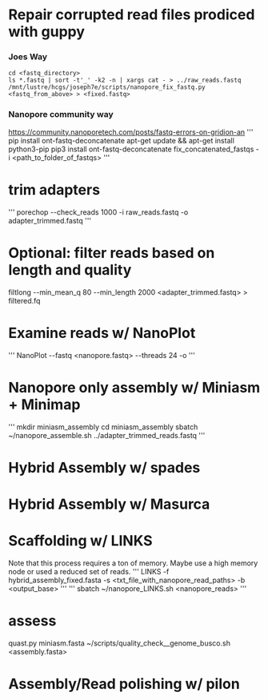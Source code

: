 # Repair corrupted read files prodiced with guppy
### Joes Way
```
cd <fastq_directory>
ls *.fastq | sort -t'_' -k2 -n | xargs cat - > ../raw_reads.fastq
/mnt/lustre/hcgs/joseph7e/scripts/nanopore_fix_fastq.py <fastq_from_above> > <fixed.fastq>
```

### Nanopore community way
https://community.nanoporetech.com/posts/fastq-errors-on-gridion-an
'''
pip install ont-fastq-deconcatenate
apt-get update && apt-get install python3-pip
pip3 install ont-fastq-deconcatenate
fix_concatenated_fastqs -i <path_to_folder_of_fastqs>
'''

# trim adapters
'''
porechop --check_reads 1000 -i raw_reads.fastq -o adapter_trimmed.fastq
'''
# Optional: filter reads based on length and quality
filtlong --min_mean_q 80 --min_length 2000 <adapter_trimmed.fastq> > filtered.fq

# Examine reads w/ NanoPlot
'''
NanoPlot --fastq <nanopore.fastq> --threads 24 -o <output-dir>
'''
# Nanopore only assembly w/ Miniasm + Minimap
'''
mkdir miniasm_assembly
cd miniasm_assembly
sbatch ~/nanopore_assemble.sh ../adapter_trimmed_reads.fastq
'''

# Hybrid Assembly w/ spades

# Hybrid Assembly w/ Masurca

# Scaffolding w/ LINKS
Note that this process requires a ton of memory. Maybe use a high memory node or used a reduced set of reads.
'''
LINKS -f hybrid_assembly_fixed.fasta  -s <txt_file_with_nanopore_read_paths> -b <output_base>
'''
'''
sbatch ~/nanopore_LINKS.sh <assembly> <nanopore_reads>
'''
# assess
quast.py miniasm.fasta
~/scripts/quality_check__genome_busco.sh <assembly.fasta>

# Assembly/Read polishing w/ pilon




